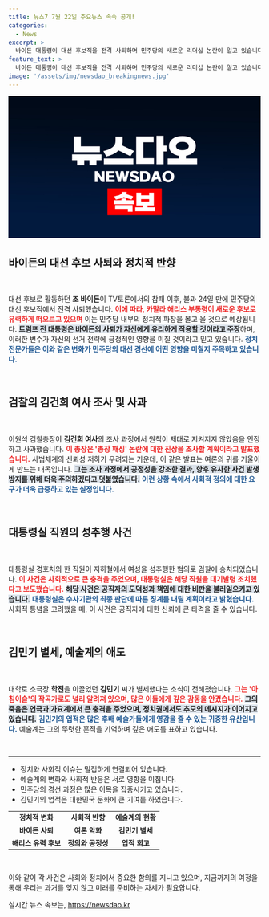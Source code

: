 ```yaml
---
title: 뉴스7 7월 22일 주요뉴스 속속 공개!
categories:
  - News
excerpt: >
  바이든 대통령이 대선 후보직을 전격 사퇴하며 민주당의 새로운 리더십 논란이 일고 있습니다. 트럼프는 이기기 쉬울 것이라 주장하며 상황이 심상치 않습니다. 대통령실 경호처 직원의 성추행 사건과 검찰총장의 사과도 주목받고 있습니다.
feature_text: >
  바이든 대통령이 대선 후보직을 전격 사퇴하며 민주당의 새로운 리더십 논란이 일고 있습니다. 트럼프는 이기기 쉬울 것이라 주장하며 상황이 심상치 않습니다. 대통령실 경호처 직원의 성추행 사건과 검찰총장의 사과도 주목받고 있습니다.
image: '/assets/img/newsdao_breakingnews.jpg'
---
```


<p><img src="/assets/img/newsdao_breakingnews.jpg" alt="implanttips 속보" /></p>

<h2 data-ke-size="size26">바이든의 대선 후보 사퇴와 정치적 반향</h2>  

<p data-ke-size="size16">&nbsp;</p>  

<p>대선 후보로 활동하던 <b>조 바이든</b>이 TV토론에서의 참패 이후, 불과 24일 만에 민주당의 대선 후보직에서 전격 사퇴했습니다. <b><span style="color: #ee2323;">이에 따라, 카말라 해리스 부통령이 새로운 후보로 유력하게 떠오르고 있으며</span></b> 이는 민주당 내부의 정치적 파장을 몰고 올 것으로 예상됩니다. <b><span style="background-color: #21538527;">트럼프 전 대통령은 바이든의 사퇴가 자신에게 유리하게 작용할 것이라고 주장</span></b>하며, 이러한 변수가 자신의 선거 전략에 긍정적인 영향을 미칠 것이라고 믿고 있습니다. <b><span style="color: #1a5490;">정치 전문가들은 이와 같은 변화가 민주당의 대선 경선에 어떤 영향을 미칠지 주목하고 있습니다.</span></b></p>  </p>

<p data-ke-size="size16">&nbsp;</p>  

<h2 data-ke-size="size26">검찰의 김건희 여사 조사 및 사과</h2>  

<p data-ke-size="size16">&nbsp;</p>  

<p>이원석 검찰총장이 <b>김건희 여사</b>의 조사 과정에서 원칙이 제대로 지켜지지 않았음을 인정하고 사과했습니다. <b><span style="color: #ee2323;">이 총장은 '총장 패싱' 논란에 대한 진상을 조사할 계획이라고 발표했습니다.</span></b> 사법체계의 신뢰성 저하가 우려되는 가운데, 이 같은 발표는 여론의 귀를 기울이게 만드는 대목입니다. <b><span style="background-color: #21538527;">그는 조사 과정에서 공정성을 강조한 결과, 향후 유사한 사건 발생 방지를 위해 더욱 주의하겠다고 덧붙였습니다.</span></b> <b><span style="color: #1a5490;">이런 상황 속에서 사회적 정의에 대한 요구가 더욱 급증하고 있는 실정입니다.</span></b></p>  </p>

<p data-ke-size="size16">&nbsp;</p>  

<h2 data-ke-size="size26">대통령실 직원의 성추행 사건</h2>  

<p data-ke-size="size16">&nbsp;</p>  

<p>대통령실 경호처의 한 직원이 지하철에서 여성을 성추행한 혐의로 검찰에 송치되었습니다. <b><span style="color: #ee2323;">이 사건은 사회적으로 큰 충격을 주었으며, 대통령실은 해당 직원을 대기발령 조치했다고 보도했습니다.</span></b> <b><span style="background-color: #21538527;">해당 사건은 공직자의 도덕성과 책임에 대한 비판을 불러일으키고 있습니다.</span></b> <b><span style="color: #1a5490;">대통령실은 수사기관의 최종 판단에 따른 징계를 내릴 계획이라고 밝혔습니다.</span></b> 사회적 통념을 고려했을 때, 이 사건은 공직자에 대한 신뢰에 큰 타격을 줄 수 있습니다.  </p>  </p>

<p data-ke-size="size16">&nbsp;</p>  

<h2 data-ke-size="size26">김민기 별세, 예술계의 애도</h2>  

<p data-ke-size="size16">&nbsp;</p>  

<p>대학로 소극장 <b>학전</b>을 이끌었던 <b>김민기</b> 씨가 별세했다는 소식이 전해졌습니다. <b><span style="color: #ee2323;">그는 '아침이슬'의 작곡가로도 널리 알려져 있으며, 많은 이들에게 깊은 감동을 안겼습니다.</span></b> <b><span style="background-color: #21538527;">그의 죽음은 연극과 가요계에서 큰 충격을 주었으며, 정치권에서도 추모의 메시지가 이어지고 있습니다.</span></b> <b><span style="color: #1a5490;">김민기의 업적은 많은 후배 예술가들에게 영감을 줄 수 있는 귀중한 유산입니다.</span></b> 예술계는 그의 뚜렷한 흔적을 기억하며 깊은 애도를 표하고 있습니다.  </p>  </p>

<p data-ke-size="size16">&nbsp;</p>  

<hr>  

<ul>  
<li>정치와 사회적 이슈는 밀접하게 연결되어 있습니다.</li>  
<li>예술계의 변화와 사회적 반응은 서로 영향을 미칩니다.</li>  
<li>민주당의 경선 과정은 많은 이목을 집중시키고 있습니다.</li>  
<li>김민기의 업적은 대한민국 문화에 큰 기여를 하였습니다.</li>  
</ul>  

<table style="width: 100%;">  
<tr>  
<td style="text-align: center; height: 17px;"><b>정치적 변화</b></td>  
<td style="text-align: center; height: 17px;"><b>사회적 반향</b></td>  
<td style="text-align: center; height: 17px;"><b>예술계의 현황</b></td>  
</tr>  
<tr>  
<td style="text-align: center; height: 17px;"><b>바이든 사퇴</b></td>  
<td style="text-align: center; height: 17px;"><b>여론 악화</b></td>  
<td style="text-align: center; height: 17px;"><b>김민기 별세</b></td>  
</tr>  
<tr>  
<td style="text-align: center; height: 17px;"><b>해리스 유력 후보</b></td>  
<td style="text-align: center; height: 17px;"><b>정의와 공정성</b></td>  
<td style="text-align: center; height: 17px;"><b>업적 회고</b></td>  
</tr>  
</table>  

<p data-ke-size="size16">&nbsp;</p>  

<p>이와 같이 각 사건은 사회와 정치에서 중요한 함의를 지니고 있으며, 지금까지의 여정을 통해 우리는 과거를 잊지 않고 미래를 준비하는 자세가 필요합니다.</p>
실시간 뉴스 속보는, <a href="https://newsdao.kr" rel="dofollow">https://newsdao.kr</a>


